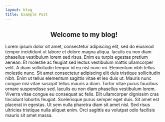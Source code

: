```yaml
---
layout: blog
title: Example Post
---
```


## <center> Welcome to my blog!

Lorem ipsum dolor sit amet, consectetur adipiscing elit, sed do eiusmod tempor incididunt ut labore et dolore magna aliqua. Iaculis eu non diam phasellus vestibulum lorem sed risus. Enim eu turpis egestas pretium aenean. Et molestie ac feugiat sed lectus vestibulum mattis ullamcorper velit. A diam sollicitudin tempor id eu nisl nunc mi. Elementum nibh tellus molestie nunc. Sit amet consectetur adipiscing elit duis tristique sollicitudin nibh. Enim ut tellus elementum sagittis vitae et leo duis ut. Mauris nunc congue nisi vitae suscipit tellus mauris a diam. Tortor vitae purus faucibus ornare suspendisse sed. Iaculis eu non diam phasellus vestibulum lorem. Viverra vitae congue eu consequat ac felis. Elit ullamcorper dignissim cras tincidunt lobortis feugiat. Scelerisque purus semper eget duis. Sit amet est placerat in egestas. Ut sem nulla pharetra diam sit amet nisl. Sed risus ultricies tristique nulla aliquet enim. Orci sagittis eu volutpat odio facilisis mauris sit amet massa.
